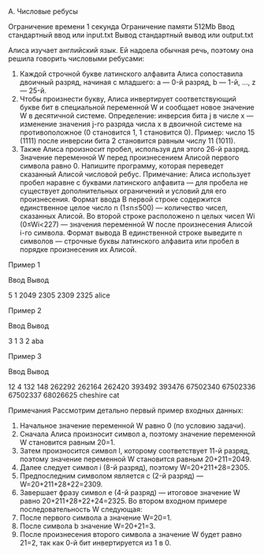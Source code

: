 A. Числовые ребусы

Ограничение времени	1 секунда
Ограничение памяти	512Mb
Ввод	стандартный ввод или input.txt
Вывод	стандартный вывод или output.txt

Алиса изучает английский язык. Ей надоела обычная речь, поэтому она решила говорить числовыми ребусами:
1.	Каждой строчной букве латинского алфавита Алиса сопоставила двоичный разряд, начиная с младшего: a — 0-й разряд, b — 1-й, …, z — 25-й.
2.	Чтобы произнести букву, Алиса инвертирует соответствующий букве бит в специальной переменной W и сообщает новое значение W в десятичной системе.
Определение: инверсия бита j в числе x  — изменение значения j-го разряда числа x в двоичной системе на противоположное (0 становится 1, 1 становится 0).
Пример: число 15 (1111) после инверсии бита 2 становится равным числу 11 (1011).
3.	Также Алиса произносит пробел, используя для этого 26-й разряд.
Значение переменной W перед произнесением Алисой первого символа равно 0.
Напишите программу, которая переведет сказанный Алисой числовой ребус.
Примечание: Алиса использует пробел наравне с буквами латинского алфавита  — для пробела не существует дополнительных ограничений и условий для его произнесения.
Формат ввода
В первой строке содержится единственное целое число n (1≤n≤500)  — количество чисел, сказанных Алисой.
Во второй строке расположено n целых чисел Wi (0≤Wi<227)  — значения переменной W после произнесения Алисой i-го символа.
Формат вывода
В единственной строке выведите n символов  — строчные буквы латинского алфавита или пробел в порядке произнесения их Алисой.

Пример 1

Ввод			  	Вывод

5
1 2049 2305 2309 2325		alice

Пример 2

Ввод			  	Вывод
  
3
1 3 2				aba

Пример 3

Ввод			  	Вывод
  
12
4 132 148 262292 262164 
262420 393492 393476 67502340 
67502336 67502337 68026625	cheshire cat

Примечания
Рассмотрим детально первый пример входных данных:
1.	Начальное значение переменной W равно 0 (по условию задачи).
2.	Сначала Алиса произносит символ a, поэтому значение переменной W становится равным 20=1.
3.	Затем произносится символ l, которому соответствует 11-й разряд, поэтому значение переменной W становится равным 20+211=2049.
4.	Далее следует символ i (8-й разряд), поэтому W=20+211+28=2305.
5.	Предпоследним символом является c (2-й разряд)  — W=20+211+28+22=2309.
6.	Завершает фразу символ e (4-й разряд)  — итоговое значение W равно 20+211+28+22+24=2325.
Во втором входном примере последовательность W следующая:
1.	После первого символа a значение W=20=1.
2.	После символа b значение W=20+21=3.
3.	После произнесения второго символа a значение W будет равно 21=2, так как 0-й бит инвертируется из 1 в 0.
